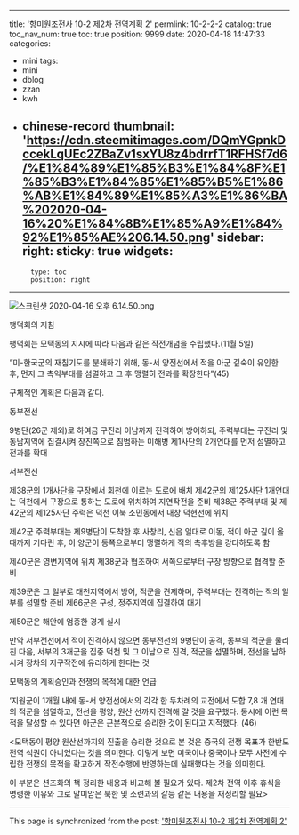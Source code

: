 
---
title: '항미원조전사 10-2 제2차 전역계획 2'
permlink: 10-2-2-2
catalog: true
toc_nav_num: true
toc: true
position: 9999
date: 2020-04-18 14:47:33
categories:
- mini
tags:
- mini
- dblog
- zzan
- kwh
- chinese-record
thumbnail: 'https://cdn.steemitimages.com/DQmYGpnkDccekLqUEc2ZBaZv1sxYU8z4bdrrfT1RFHSf7d6/%E1%84%89%E1%85%B3%E1%84%8F%E1%85%B3%E1%84%85%E1%85%B5%E1%86%AB%E1%84%89%E1%85%A3%E1%86%BA%202020-04-16%20%E1%84%8B%E1%85%A9%E1%84%92%E1%85%AE%206.14.50.png'
sidebar:
    right:
        sticky: true
widgets:
    -
        type: toc
        position: right
---


![스크린샷 2020-04-16 오후 6.14.50.png](https://cdn.steemitimages.com/DQmYGpnkDccekLqUEc2ZBaZv1sxYU8z4bdrrfT1RFHSf7d6/%E1%84%89%E1%85%B3%E1%84%8F%E1%85%B3%E1%84%85%E1%85%B5%E1%86%AB%E1%84%89%E1%85%A3%E1%86%BA%202020-04-16%20%E1%84%8B%E1%85%A9%E1%84%92%E1%85%AE%206.14.50.png)

팽덕회의 지침

팽덕회는 모택동의 지시에 따라 다음과 같은 작전개념을 수립했다.(11월 5일)

“미-한국군의 재침기도를 분쇄하기 위해, 동-서 양전선에서 적을 아군 깊숙이 유인한 후, 먼저 그 측익부대를 섬멸하고 그 후 맹렬히 전과를 확장한다”(45)

구체적인 계획은 다음과 같다. 

동부전선

9병단(26군 제외)로 하여금 구진리 이남까지 진격하여 방어하되, 주력부대는 구진리 및 동남지역에 집결시켜 장진쪽으로 침범하는 미해병 제1사단의 2개연대를 먼저 섬멸하고 전과를 확대

서부전선

제38군의 1개사단을 구장에서 회천에 이르는 도로에 배치
제42군의 제125사단 1개연대는 덕천에서 구장으로 통하는 도로에 위치하여 지연작전을 준비
제38군 주력부대 및 제42군의 제125사단 주력은 덕천 이북 소민동에서 내창 덕현선에 위치

제42군 주력부대는 제9병단이 도착한 후 사창리, 신읍 일대로 이동, 적이 아군 깊이 올 때까지 기다린 후, 이 양군이 동쪽으로부터 맹렬하게 적의 측후방을 강타하도록 함

제40군은 영변지역에 위치 제38군과 협조하여 서쪽으로부터 구장 방향으로 협격할 준비

제39군은 그 일부로 태천지역에서 방어, 적군을 견제하며, 주력부대는 진격하는 적의 일부를 섬멸할 준비
제66군은 구성, 정주지역에 집결하여 대기

제50군은 해안에 엄중한 경계 실시


만약 서부전선에서 적이 진격하지 않으면 동부전선의 9병단이 공격, 동부의 적군을 물리친 다음, 서부의 3개군을 집중 덕천 및 그 이남으로 진격, 적군을 섬멸하며, 전선을 남하시켜 장차의 지구작전에 유리하게 한다는 것

모택동의 계획승인과 전쟁의 목적에 대한 언급

‘지원군이 1개월 내에 동-서 양전선에서의 각각 한 두차례의 교전에서 도합 7,8 개 연대의 적군을 섬멸하고, 전선을 평양, 원산 선까지 진격해 갈 것을 요구했다. 동시에 이런 목적을 달성할 수 있다면 아군은 근본적으로 승리한 것이 된다고 지적했다. (46)

<모택동이 평양 원산선까지의 진출을 승리한 것으로 본 것은 중국의 전쟁 목표가 한반도 전역 석권이 아니었다는 것을 의미한다. 이렇게 보면 미국이나 중국이나 모두 사전에 수립한 전쟁의 목적을 확고하게 작전수행에 반영하는데 실패했다는 것을 의미한다. 

이 부분은 션즈화의 책 정리한 내용과 비교해 볼 필요가 있다. 제2차 전역 이후 휴식을 명령한 이유와 그로 말미암은 북한 및 소련과의 갈등 같은 내용을 재정리할 필요>

- - -

This page is synchronized from the post: ['항미원조전사 10-2 제2차 전역계획 2'](https://steemit.com/@wisdomandjustice/10-2-2-2)

